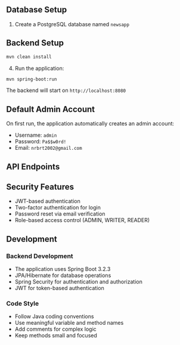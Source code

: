 ## Database Setup

1. Create a PostgreSQL database named `newsapp`



## Backend Setup

```bash
mvn clean install
```
4. Run the application:
```bash
mvn spring-boot:run
```

The backend will start on `http://localhost:8080`

## Default Admin Account

On first run, the application automatically creates an admin account:
- Username: `admin`
- Password: `Pa$$w0rd!`
- Email: `nrbrt2002@gmail.com`

## API Endpoints

## Security Features

- JWT-based authentication
- Two-factor authentication for login
- Password reset via email verification
- Role-based access control (ADMIN, WRITER, READER)

## Development

### Backend Development
- The application uses Spring Boot 3.2.3
- JPA/Hibernate for database operations
- Spring Security for authentication and authorization
- JWT for token-based authentication

### Code Style
- Follow Java coding conventions
- Use meaningful variable and method names
- Add comments for complex logic
- Keep methods small and focused

